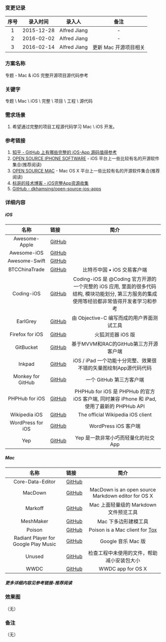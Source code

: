 ### 变更记录

| 序号 | 录入时间 | 录入人 | 备注 |
|:--------:|:--------:|:--------:|:--------:|
| 1 | 2015-12-28 | Alfred Jiang | - |
| 2 | 2016-02-02 | Alfred Jiang | - |
| 3 | 2016-02-14 | Alfred Jiang | 更新 Mac 开源项目相关 |

### 方案名称

专题 - Mac & iOS 完整开源项目源代码参考

### 关键字

专题 \ Mac \ iOS \ 完整 \ 项目 \ 工程 \ 源代码

### 需求场景

1. 希望通过完整的项目工程源代码学习 Mac \ iOS 开发。

### 参考链接

1. [知乎 - GitHub 上有哪些完整的 iOS-App 源码值得参考](http://www.zhihu.com/question/28518265?rf=28477097)
2. [OPEN SOURCE IPHONE SOFTWARE](http://opensourceiphonesoftware.com/) - iOS 平台上一些比较有名的开源软件集合(推荐阅读)
3. [OPEN SOURCE MAC](http://opensourcemac.org/) - Mac OS X 平台上一些比较有名的开源软件集合(推荐阅读)
4. [标哥的技术博客 - iOS完整App资源收集](http://www.henishuo.com/ios-app-fully-code/)
5. [GitHub - dkhamsing/open-source-ios-apps](https://github.com/dkhamsing/open-source-ios-apps)

### 详细内容

##### iOS

| 名称  | 链接  | 简介 |
|:------: |:------|:------:|
| Awesome-Apple | [GitHub](https://github.com/joeljfischer/awesome-apple) | |
| Awesome-iOS | [GitHub](https://github.com/vsouza/awesome-ios) | |
| Awesome-Swift | [GitHub](https://github.com/matteocrippa/awesome-swift) | |
| BTCChinaTrade | [GitHub](https://github.com/yfme/BTCChinaTrade) | 比特币中国 • iOS 交易客户端 |
| Coding-iOS | [GitHub](https://github.com/Coding/Coding-iOS) | Coding-iOS 是 @Coding 官方开源的一个完整的 iOS 应用, 里面的很多代码结构, 模块功能划分, 第三方服务的集成使用等经验都非常值得开发者学习和参考 |
| EarlGrey | [GitHub](https://github.com/google/EarlGrey) | 由 Objective-C 编写而成的用户界面测试工具 |
| Firefox for iOS | [GitHub](https://github.com/mozilla/firefox-ios) | 火狐浏览器 iOS 版 |
| GitBucket | [GitHub](https://github.com/leichunfeng/MVVMReactiveCocoa) | 基于MVVM和RAC的GitHub第三方开源客户端 |
| Inkpad | [GitHub](https://github.com/sprang/Inkpad) | iOS / iPad 一个功能十分完整、效果很不错的矢量图绘制App源代码代码 |
| Monkey for GitHub | [GitHub](https://github.com/coderyi/monkey) | 一个 GitHub 第三方客户端 |
| PHPHub for iOS | [GitHub](https://github.com/Aufree/phphub-ios) | PHPHub for iOS 是 PHPHub 的官方 iOS 客户端, 同时兼容 iPhone 和 iPad, 使用了最新的 PHPHub API |
| Wikipedia iOS | [GitHub](https://github.com/wikimedia/wikipedia-ios) | The official Wikipedia iOS client |
| WordPress for iOS | [GitHub](https://github.com/wordpress-mobile/WordPress-iOS) | WordPress iOS 客户端 |
| Yep | [GitHub](https://github.com/CatchChat/Yep) | Yep 是一款非常小巧而轻量化的社交 App |

##### Mac

| 名称  | 链接  | 简介 |
|:------: |:------|:------:|
| Core-Data-Editor | [GitHub](https://github.com/aubb/Core-Data-Editor) | |
| MacDown | [GitHub](https://github.com/MacDownApp/macdown) | MacDown is an open source Markdown editor for OS X |
| Markoff | [GitHub](https://github.com/thoughtbot/Markoff) | Mac 上面轻量级的 Markdown 文件预览工具 |
| MeshMaker | [GitHub](https://github.com/filipkunc/MeshMaker) | Mac 下多边形建模工具 |
| Poison | [GitHub](https://github.com/stal888/Poison) | Poison is a Mac client for [Tox](https://github.com/irungentoo/toxcore)|
| Radiant Player for Google Play Music | [GitHub](https://github.com/radiant-player/radiant-player-mac) | Google 音乐 Mac 版 |
| Unused | [GitHub](https://github.com/jeffhodnett/Unused) | 检查工程中未使用的文件，帮助减小安装包大小 |
| WWDC | [GitHub](https://github.com/insidegui/WWDC) | WWDC app for OS X |

##### 更多详细内容见参考链接-推荐阅读

### 效果图
（无）

### 备注
（无）
